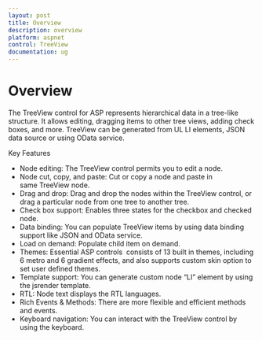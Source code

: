 ```yaml
---
layout: post
title: Overview
description: overview
platform: aspnet
control: TreeView
documentation: ug
---
```


# Overview

The TreeView control for ASP represents hierarchical data in a tree-like structure. It allows editing, dragging items to other tree views, adding check boxes, and more. TreeView can be generated from UL LI elements, JSON data source or using OData service.

Key Features

* Node editing: The TreeView control permits you to edit a node.
* Node cut, copy, and paste: Cut or copy a node and paste in same TreeView node.
* Drag and drop: Drag and drop the nodes within the TreeView control, or drag a particular node from one tree to another tree.
* Check box support: Enables three states for the checkbox and checked node.
* Data binding: You can populate TreeView items by using data binding support like JSON and OData service.
* Load on demand: Populate child item on demand.
* Themes: Essential ASP controls  consists of 13 built in themes, including 6 metro and 6 gradient effects, and also supports custom skin option to set user defined themes.
* Template support: You can generate custom node “LI” element by using the jsrender template.
* RTL: Node text displays the RTL languages.
* Rich Events & Methods: There are more flexible and efficient methods and events.
* Keyboard navigation: You can interact with the TreeView control by using the keyboard.
